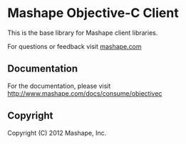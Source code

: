 Mashape Objective-C Client
============================================

This is the base library for Mashape client libraries.

For questions or feedback visit [mashape.com](http://mashape.com/)

Documentation
-------------------

For the documentation, please visit http://www.mashape.com/docs/consume/objectivec

Copyright
---------------

Copyright (C) 2012 Mashape, Inc.